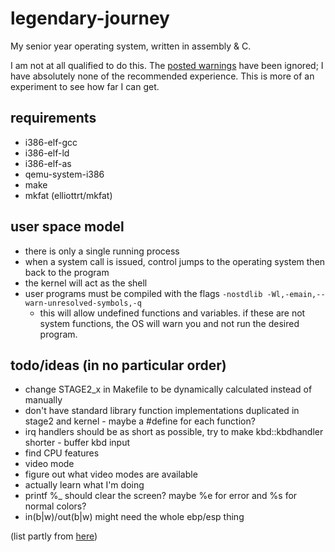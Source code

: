 # legendary-journey
My senior year operating system, written in assembly & C.

I am not at all qualified to do this. The [posted warnings](https://wiki.osdev.org/Beginner_Mistakes#A_Hard_Truth) have been ignored; I have absolutely none of the recommended experience. This is more of an experiment to see how far I can get.

## requirements
- i386-elf-gcc
- i386-elf-ld
- i386-elf-as
- qemu-system-i386
- make
- mkfat (elliottrt/mkfat)

## user space model
- there is only a single running process
- when a system call is issued, control jumps to the operating system then back to the program
- the kernel will act as the shell
- user programs must be compiled with the flags `-nostdlib -Wl,-emain,--warn-unresolved-symbols,-q`
	- this will allow undefined functions and variables. if these are not system functions, the OS will warn you and not run the desired program.

## todo/ideas (in no particular order)
- change STAGE2_x in Makefile to be dynamically calculated instead of manually
- don't have standard library function implementations duplicated in stage2 and kernel - maybe a #define for each function?
- irq handlers should be as short as possible, try to make kbd::kbdhandler shorter - buffer kbd input
- find CPU features
- video mode
- figure out what video modes are available
- actually learn what I'm doing
- printf %_ should clear the screen? maybe %e for error and %s for normal colors?
- in(b|w)/out(b|w) might need the whole ebp/esp thing

(list partly from [here](https://wiki.osdev.org/Rolling_Your_Own_Bootloader))